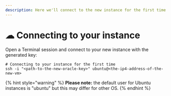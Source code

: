 ```yaml
---
description: Here we'll connect to the new instance for the first time
---
```


# ☁ Connecting to your instance

Open a Terminal session and connect to your new instance with the generated key:

```
# Connecting to your instance for the first time
ssh -i "<path-to-the-new-oracle-key>" ubuntu@<the-ip4-address-of-the-new-vm>
```

{% hint style="warning" %}
**Please note:** the default user for Ubuntu instances is "ubuntu" but this may differ for other OS.&#x20;
{% endhint %}
